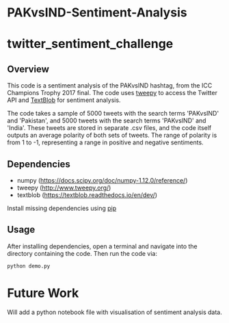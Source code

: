 # PAKvsIND-Sentiment-Analysis
# twitter_sentiment_challenge

## Overview

This code is a sentiment analysis of the PAKvsIND hashtag, from the ICC Champions Trophy 2017 final.
The code uses [tweepy](http://www.tweepy.org/) to access the Twitter API and [TextBlob](https://textblob.readthedocs.io/en/dev/) for sentiment analysis.

The code takes a sample of 5000 tweets with the search terms 'PAKvsIND' and 'Pakistan', and 5000 tweets with the search terms 'PAKvsIND' and 'India'. These tweets are stored in separate .csv files, and the code itself outputs an average polarity of both sets of tweets. 
The range of polarity is from 1 to -1, representing a range in positive and negative sentiments. 


## Dependencies
* numpy (https://docs.scipy.org/doc/numpy-1.12.0/reference/)
* tweepy (http://www.tweepy.org/)
* textblob (https://textblob.readthedocs.io/en/dev/)

Install missing dependencies using [pip](https://pip.pypa.io/en/stable/installing/)

## Usage

After installing dependencies, open a terminal and navigate into the directory containing the code. Then run the code via:

```
python demo.py
```

# Future Work

Will add a python notebook file with visualisation of sentiment analysis data.
